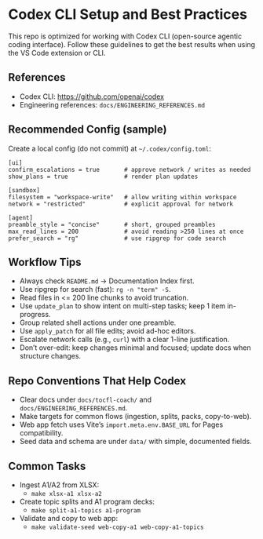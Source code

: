 # Codex CLI Setup and Best Practices

This repo is optimized for working with Codex CLI (open-source agentic coding interface). Follow these guidelines to get the best results when using the VS Code extension or CLI.

## References
- Codex CLI: https://github.com/openai/codex
- Engineering references: `docs/ENGINEERING_REFERENCES.md`

## Recommended Config (sample)
Create a local config (do not commit) at `~/.codex/config.toml`:

```
[ui]
confirm_escalations = true       # approve network / writes as needed
show_plans = true                # render plan updates

[sandbox]
filesystem = "workspace-write"   # allow writing within workspace
network = "restricted"           # explicit approval for network

[agent]
preamble_style = "concise"       # short, grouped preambles
max_read_lines = 200             # avoid reading >250 lines at once
prefer_search = "rg"             # use ripgrep for code search
```

## Workflow Tips
- Always check `README.md` → Documentation Index first.
- Use ripgrep for search (fast): `rg -n "term" -S`.
- Read files in <= 200 line chunks to avoid truncation.
- Use `update_plan` to show intent on multi-step tasks; keep 1 item in-progress.
- Group related shell actions under one preamble.
- Use `apply_patch` for all file edits; avoid ad-hoc editors.
- Escalate network calls (e.g., `curl`) with a clear 1-line justification.
- Don’t over-edit: keep changes minimal and focused; update docs when structure changes.

## Repo Conventions That Help Codex
- Clear docs under `docs/tocfl-coach/` and `docs/ENGINEERING_REFERENCES.md`.
- Make targets for common flows (ingestion, splits, packs, copy-to-web).
- Web app fetch uses Vite’s `import.meta.env.BASE_URL` for Pages compatibility.
- Seed data and schema are under `data/` with simple, documented fields.

## Common Tasks
- Ingest A1/A2 from XLSX:
  - `make xlsx-a1 xlsx-a2`
- Create topic splits and A1 program decks:
  - `make split-a1-topics a1-program`
- Validate and copy to web app:
  - `make validate-seed web-copy-a1 web-copy-a1-topics`

